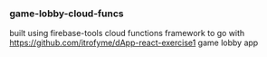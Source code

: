 ### game-lobby-cloud-funcs

built using firebase-tools cloud functions framework to go with https://github.com/itrofyme/dApp-react-exercise1 game lobby app
